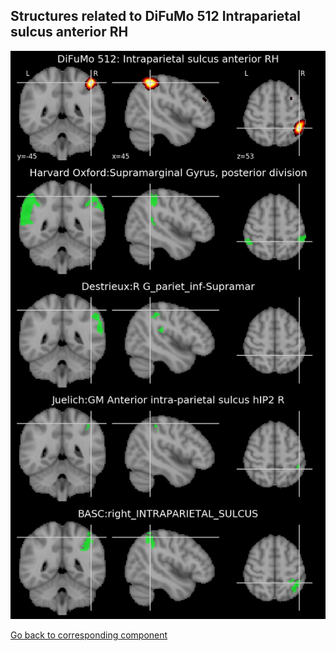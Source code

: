 


## Structures related to DiFuMo 512 Intraparietal sulcus anterior RH

![214](214.jpg "Structures related to DiFuMo 512 Intraparietal sulcus anterior RH")

[Go back to corresponding component](https://parietal-inria.github.io/DiFuMo/512/html/214.html)